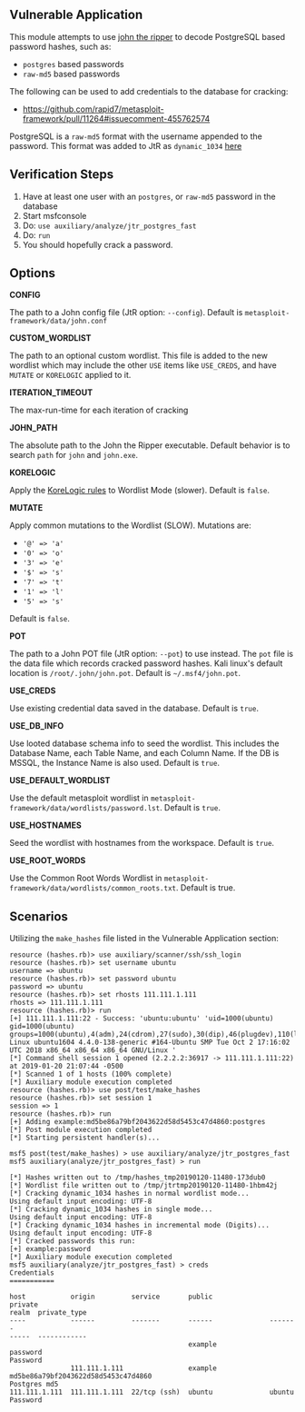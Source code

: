 ## Vulnerable Application

  This module attempts to use [john the ripper](https://www.openwall.com/john/) to decode PostgreSQL
  based password hashes, such as:

  * `postgres` based passwords
  * `raw-md5` based passwords

  The following can be used to add credentials to the database for cracking:

  * https://github.com/rapid7/metasploit-framework/pull/11264#issuecomment-455762574

  PostgreSQL is a `raw-md5` format with the username appended to the password.  This format was
  added to JtR as `dynamic_1034` [here](https://github.com/magnumripper/JohnTheRipper/commit/e57d740bed5c4f4e40a0ff346bcdde270a8173e6)

## Verification Steps

  1. Have at least one user with an `postgres`, or `raw-md5` password in the database
  2. Start msfconsole
  3. Do: ```use auxiliary/analyze/jtr_postgres_fast```
  4. Do: ```run```
  5. You should hopefully crack a password.

## Options


   **CONFIG**

   The path to a John config file (JtR option: `--config`).  Default is `metasploit-framework/data/john.conf`

   **CUSTOM_WORDLIST**

   The path to an optional custom wordlist.  This file is added to the new wordlist which may include the other
   `USE` items like `USE_CREDS`, and have `MUTATE` or `KORELOGIC` applied to it.

   **ITERATION_TIMEOUT**

   The max-run-time for each iteration of cracking

   **JOHN_PATH**

   The absolute path to the John the Ripper executable.  Default behavior is to search `path` for
   `john` and `john.exe`.

   **KORELOGIC**

   Apply the [KoreLogic rules](http://contest-2010.korelogic.com/rules.html) to Wordlist Mode (slower).
   Default is `false`.

   **MUTATE**

   Apply common mutations to the Wordlist (SLOW).  Mutations are:

   * `'@' => 'a'`
   * `'0' => 'o'`
   * `'3' => 'e'`
   * `'$' => 's'`
   * `'7' => 't'`
   * `'1' => 'l'`
   * `'5' => 's'`

   Default is `false`.

   **POT**

   The path to a John POT file (JtR option: `--pot`) to use instead.  The `pot` file is the data file which
   records cracked password hashes.  Kali linux's default location is `/root/.john/john.pot`.
   Default is `~/.msf4/john.pot`.

   **USE_CREDS**

   Use existing credential data saved in the database.  Default is `true`.

   **USE_DB_INFO**

   Use looted database schema info to seed the wordlist.  This includes the Database Name, each Table Name,
   and each Column Name.  If the DB is MSSQL, the Instance Name is also used.  Default is `true`.

   **USE_DEFAULT_WORDLIST**

   Use the default metasploit wordlist in `metasploit-framework/data/wordlists/password.lst`.  Default is
   `true`.

   **USE_HOSTNAMES**

   Seed the wordlist with hostnames from the workspace.  Default is `true`.

   **USE_ROOT_WORDS**

   Use the Common Root Words Wordlist in `metasploit-framework/data/wordlists/common_roots.txt`.  Default
   is true.

## Scenarios

Utilizing the `make_hashes` file listed in the Vulnerable Application section:

```
resource (hashes.rb)> use auxiliary/scanner/ssh/ssh_login
resource (hashes.rb)> set username ubuntu
username => ubuntu
resource (hashes.rb)> set password ubuntu
password => ubuntu
resource (hashes.rb)> set rhosts 111.111.1.111
rhosts => 111.111.1.111
resource (hashes.rb)> run
[+] 111.111.1.111:22 - Success: 'ubuntu:ubuntu' 'uid=1000(ubuntu) gid=1000(ubuntu) groups=1000(ubuntu),4(adm),24(cdrom),27(sudo),30(dip),46(plugdev),110(lxd),115(lpadmin),116(sambashare) Linux ubuntu1604 4.4.0-138-generic #164-Ubuntu SMP Tue Oct 2 17:16:02 UTC 2018 x86_64 x86_64 x86_64 GNU/Linux '
[*] Command shell session 1 opened (2.2.2.2:36917 -> 111.111.1.111:22) at 2019-01-20 21:07:44 -0500
[*] Scanned 1 of 1 hosts (100% complete)
[*] Auxiliary module execution completed
resource (hashes.rb)> use post/test/make_hashes
resource (hashes.rb)> set session 1
session => 1
resource (hashes.rb)> run
[+] Adding example:md5be86a79bf2043622d58d5453c47d4860:postgres
[*] Post module execution completed
[*] Starting persistent handler(s)...
```
```
msf5 post(test/make_hashes) > use auxiliary/analyze/jtr_postgres_fast 
msf5 auxiliary(analyze/jtr_postgres_fast) > run

[*] Hashes written out to /tmp/hashes_tmp20190120-11480-173dub0
[*] Wordlist file written out to /tmp/jtrtmp20190120-11480-1hbm42j
[*] Cracking dynamic_1034 hashes in normal wordlist mode...
Using default input encoding: UTF-8
[*] Cracking dynamic_1034 hashes in single mode...
Using default input encoding: UTF-8
[*] Cracking dynamic_1034 hashes in incremental mode (Digits)...
Using default input encoding: UTF-8
[*] Cracked passwords this run:
[+] example:password
[*] Auxiliary module execution completed
msf5 auxiliary(analyze/jtr_postgres_fast) > creds
Credentials
===========

host           origin         service       public              private                                                                                                                                         realm  private_type
----           ------         -------       ------              -------                                                                                                                                         -----  ------------
                                            example             password                                                                                                                                               Password
               111.111.1.111                example             md5be86a79bf2043622d58d5453c47d4860                                                                                                                    Postgres md5
111.111.1.111  111.111.1.111  22/tcp (ssh)  ubuntu              ubuntu                                                                                                                                                 Password
```
